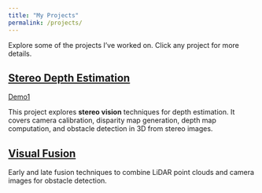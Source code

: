 ```yaml
---
title: "My Projects"
permalink: /projects/
---
```


Explore some of the projects I’ve worked on. Click any project for more details.

## [Stereo Depth Estimation](https://github.com/Rouizi/stereo-depth-estimation/tree/main)
[Demo1](assets/out.gif) 

This project explores **stereo vision** techniques for depth estimation.
It covers camera calibration, disparity map generation, depth map computation, and obstacle detection in 3D from stereo images.

## [Visual Fusion](https://github.com/Rouizi/visual-fusion)

Early and late fusion techniques to combine LiDAR point clouds and camera images for obstacle detection.
